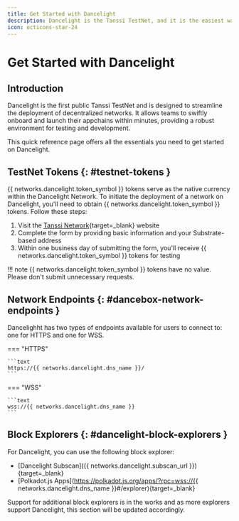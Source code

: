 ```yaml
---
title: Get Started with Dancelight
description: Dancelight is the Tanssi TestNet, and it is the easiest way to get started with the Tanssi Network to deploy your Substrate or EVM-compatible appchain.
icon: octicons-star-24
---
```


# Get Started with Dancelight

## Introduction

Dancelight is the first public Tanssi TestNet and is designed to streamline the deployment of decentralized networks. It allows teams to swiftly onboard and launch their appchains within minutes, providing a robust environment for testing and development.

This quick reference page offers all the essentials you need to get started on Dancelight.

## TestNet Tokens {: #testnet-tokens }

{{ networks.dancelight.token_symbol }} tokens serve as the native currency within the Dancelight Network. To initiate the deployment of a network on Dancelight, you'll need to obtain {{ networks.dancelight.token_symbol }} tokens. Follow these steps:

1. Visit the [Tanssi Network](https://www.tanssi.network/claim-dance-tokens){target=\_blank} website
2. Complete the form by providing basic information and your Substrate-based address
3. Within one business day of submitting the form, you'll receive {{ networks.dancelight.token_symbol }} tokens for testing

!!! note
    {{ networks.dancelight.token_symbol }} tokens have no value. Please don't submit unnecessary requests.

## Network Endpoints {: #dancebox-network-endpoints }

Dancelighht has two types of endpoints available for users to connect to: one for HTTPS and one for WSS.

=== "HTTPS"

    ```text
    https://{{ networks.dancelight.dns_name }}/
    ```

=== "WSS"

    ```text
    wss://{{ networks.dancelight.dns_name }}
    ```

## Block Explorers {: #dancelight-block-explorers }

For Dancelight, you can use the following block explorer:

- [Dancelight Subscan]({{ networks.dancelight.subscan_url }}){target=\_blank}
- [Polkadot.js Apps](https://polkadot.js.org/apps/?rpc=wss://{{ networks.dancelight.dns_name }}#/explorer){target=\_blank}

Support for additional block explorers is in the works and as more explorers support Dancelight, this section will be updated accordingly.
